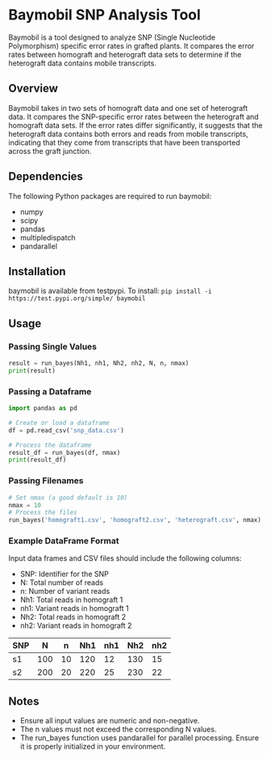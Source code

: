 # Baymobil SNP Analysis Tool

Baymobil is a tool designed to analyze SNP (Single Nucleotide Polymorphism) specific error rates in grafted plants. It compares the error rates between homograft and heterograft data sets to determine if the heterograft data contains mobile transcripts.

## Overview

Baymobil takes in two sets of homograft data and one set of heterograft data. It compares the SNP-specific error rates between the heterograft and homograft data sets. If the error rates differ significantly, it suggests that the heterograft data contains both errors and reads from mobile transcripts, indicating that they come from transcripts that have been transported across the graft junction.

## Dependencies

The following Python packages are required to run baymobil:
- numpy
- scipy
- pandas
- multipledispatch
- pandarallel

## Installation
baymobil is available from testpypi. To install: ``` pip install -i https://test.pypi.org/simple/ baymobil ```

## Usage

### Passing Single Values

```python
result = run_bayes(Nh1, nh1, Nh2, nh2, N, n, nmax)
print(result)
```

### Passing a Dataframe
```python
import pandas as pd

# Create or load a dataframe
df = pd.read_csv('snp_data.csv')

# Process the dataframe
result_df = run_bayes(df, nmax)
print(result_df)
```

### Passing Filenames
```python
# Set nmax (a good default is 10)
nmax = 10
# Process the files
run_bayes('homograft1.csv', 'homograft2.csv', 'heterograft.csv', nmax)
```

### Example DataFrame Format
Input data frames and CSV files should include the following columns:

- SNP: Identifier for the SNP
- N: Total number of reads
- n: Number of variant reads
- Nh1: Total reads in homograft 1
- nh1: Variant reads in homograft 1
- Nh2: Total reads in homograft 2
- nh2: Variant reads in homograft 2

| SNP |  N  | n  | Nh1 | nh1 | Nh2 | nh2 |
|-----|-----|----|-----|-----|-----|-----|
| s1 | 100 | 10 | 120 | 12  | 130 | 15  |
| s2 | 200 | 20 | 220 | 25  | 230 | 22  |

## Notes
- Ensure all input values are numeric and non-negative.
- The n values must not exceed the corresponding N values.
- The run_bayes function uses pandarallel for parallel processing. Ensure it is properly initialized in your environment.




